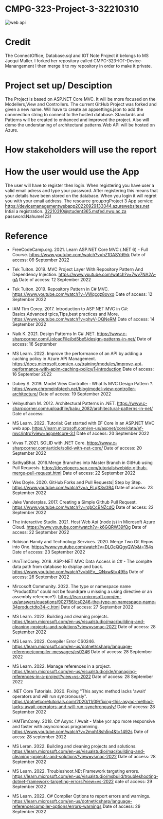 # CMPG-323-Project-3-32210310
![web api](https://user-images.githubusercontent.com/38375869/191209969-74caa68e-3ed2-4ee1-bd25-fd5d98a7b6ff.gif)
 
 # Credit
 The ConnectOffice, Database.sql and IOT Note Project it belongs to MS Jacqui Muller. I forked her repository called CMPG-323-IOT-Device-Manangement I then merge it to my repository in order to make it private. 
 
 # Project set up/ Desciption
The Project is based on ASP.NET Core MVC. It will be more focused on the Modellers,View and Controllers. The current GitHub Project was forked and given a new name. Will have to create an appsettings.json to add the connnection string to connect to the hosted database. Standards and Patterns will be created to  enhanced and improved the project. Also will demo the understaning of architectural patterns.Web API will be hosted on Azure.
# How stakeholders will use the report

# How the user would use the App
The user will have to register then login. When registering you have user a valid email adress and type your password. After registering this means that your details have been stored on the database. When you login it will regret you with your email address.
The resource group:rgProject 3
App service: https://devicemanagementwebapp20220929133044.azurewebsites.net
Intial a registration.
32210310@student365.msfed.nwu.ac.za
password:Nahume123!

# Reference
- FreeCodeCamp.org. 2021. Learn ASP.NET Core MVC (.NET 6) - Full Course. https://www.youtube.com/watch?v=hZ1DASYd9rk Date of access: 09 September 2022


- Tek Tuiton. 2019. MVC Project Layer With Repository Pattern And Dependency Injection. https://www.youtube.com/watch?v=7wv7NA2A-gA Date of access: 12 September 2022

- Tek Tuiton. 2019. Repository Pattern in C# MVC. https://www.youtube.com/watch?v=VWqcgz8ovxo Date of access: 12 September 2022

- IAM Tim Corey. 2017. Introduction to ASP.NET MVC in C#: Basics,Advanced tpics,Tips,best practices and More. https://www.youtube.com/watch?v=phyV-OQNeRM Date of access: 14 September 2022


- Naik K. 2021. Design Patterns In C# .NET. https://www.c-sharpcorner.com/UploadFile/bd5be5/design-patterns-in-net/ Date of access: 16 September

- MS Learn. 2022. Improve the performance of an API by adding a caching policy in Azure API Management. https://docs.microsoft.com/en-us/training/modules/improve-api-performance-with-apim-caching-policy/1-introduction Date of access: 16 September 2022

- Dubey S. 2019. Model View Controller : What Is MVC Design Pattern ?. https://www.chromeinfotech.net/blog/model-view-controller-architecture/ Date of access: 19 September 2022

- Velayutham M. 2012. Architectural Patterns in .NET. https://www.c-sharpcorner.com/uploadfile/babu_2082/architectural-patterns-in-net/ Date of access: 

- MS Learn. 2022. Tutorial: Get started with EF Core in an ASP.NET MVC web app. https://learn.microsoft.com/en-us/aspnet/core/data/ef-mvc/intro?view=aspnetcore-3.1 Date of access: 20 September 2022

- Vivas T.2021. SOLID with .NET Core. https://www.c-sharpcorner.com/article/solid-with-net-core/ Date of access: 20 September 2022

- SathyaBhat. 2016.Merge Branches into Master Branch in GitHub using Pull Requests. https://developers.sap.com/tutorials/webide-github-merge-pull-request.html Date of access: 22 September 2022

- Wes Doyle. 2020. GitHub Forks and Pull Requests| Step by Step. https://www.youtube.com/watch?v=a_FLqX3vGR4 Date of access: 23 September 2022

- Jake Vanderplas. 2017. Creating a Simple Github Pull Request. https://www.youtube.com/watch?v=rgbCcBNZcdQ Date of access: 22 September 2022

- The interactive Studio. 2021. Host Web Api (node js) in Microsoft Azure Cloud. https://www.youtube.com/watch?v=k6GQRW39fQg Date of access: 22 September 2022

- Robison Handy and Technology Services. 2020. Merge Two Git Repos into One. https://www.youtube.com/watch?v=DLOcQQgyQWo&t=154s Date of access: 23 September 2022

- IAmTimCorey. 2018. ASP>NET MVC Data Access in C# - The complte data path from database to dsiplay and back. https://www.youtube.com/watch?v=bIiEv__QNxw&t=495s Date of access: 26 September 2022

- Mircosoft Community. 2022. The type or namespace name "ProductDto" could not be found(are u missing a using directive or an assembly reference?). https://learn.microsoft.com/en-us/answers/questions/902756/cs0246-the-type-or-namespace-name-34productdto34-c.html Date of access: 27 September 2022

- MS Learn. 2022. Building and cleaning projects. https://learn.microsoft.com/en-us/visualstudio/mac/building-and-cleaning-projects-and-solutions?view=vsmac-2022 Date of access: 28 September 2022

- MS Learn. 2022. Compiler Error CS0246. https://learn.microsoft.com/en-us/dotnet/csharp/language-reference/compiler-messages/cs0246 Date of access: 28 September 2022

- MS Learn. 2022. Manage references in a project. https://learn.microsoft.com/en-us/visualstudio/ide/managing-references-in-a-project?view=vs-2022 Date of access: 28 September 2022

- .NET Core Tutorials. 2020. Fixing "This async method lacks 'await' operators and will run syncronously". https://dotnetcoretutorials.com/2020/11/09/fixing-this-async-method-lacks-await-operators-and-will-run-synchronously/ Date of access: 28 September 2022

- IAMTimCorey. 2018. C# Async / Await - Make yor app more responsive and faster with asyncronous programming. https://www.youtube.com/watch?v=2moh18sh5p4&t=1492s Date of acess: 28 september 2022

- MS Leran. 2022. Building and cleaning projects and solutions. https://learn.microsoft.com/en-us/visualstudio/mac/building-and-cleaning-projects-and-solutions?view=vsmac-2022 Date of access: 28 September 2022

- MS Learn. 2022. Troubleshoot.NEt Framework targeting errors. https://learn.microsoft.com/en-us/visualstudio/msbuild/troubleshooting-dotnet-framework-targeting-errors?view=vs-2022 date of access: 29 September 2022

- MS Learn. 2022. C# Complier Options to report errors and warnings. https://learn.microsoft.com/en-us/dotnet/csharp/language-reference/compiler-options/errors-warnings Date of access: 29 September 2022









